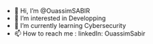 - 👋 Hi, I’m @OuassimSABIR
- 👀 I’m interested in Developping
- 🌱 I’m currently learning Cybersecurity
- 📫 How to reach me : linkedIn: OuassimSabir

<!---
OuassimSABIR/OuassimSABIR is a ✨ special ✨ repository because its `README.md` (this file) appears on your GitHub profile.
You can click the Preview link to take a look at your changes.
--->

